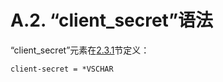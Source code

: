 A.2. “client_secret”语法
==========================
“client_secret”元素在[2.3.1](../Section02/2.3.1.md)节定义：

    client-secret = *VSCHAR